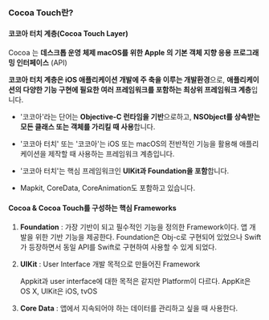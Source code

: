 <h3> Cocoa Touch란? </h3>

#### **코코아 터치 계층(Cocoa Touch Layer)**

Cocoa 는 **데스크톱 운영 체제 macOS를 위한 Apple 의 기본 객체 지향 응용 프로그래밍 인터페이스** (API)

**코코아 터치 계층은 iOS 애플리케이션 개발에 주 축을 이루는 개발환경**으로, **애플리케이션의 다양한 기능 구현에 필요한 여러 프레임워크를 포함하는 최상위 프레임워크 계층**입니다. 

- '코코아'라는 단어는 **Objective-C 런타임을 기반**으로하고, **NSObject를 상속받는 모든 클래스 또는 객체를 가리킬 때 사용**합니다.
- '코코아 터치' 또는 '코코아'는 iOS 또는 macOS의 전반적인 기능을 활용해 애플리케이션을 제작할 때 사용하는 프레임워크 계층입니다.
- '코코아 터치'는 핵심 프레임워크인 **UIKit과 Foundation을 포함**합니다.

- Mapkit, CoreData, CoreAnimation도 포함하고 있습니다. 



#### Cocoa & Cocoa Touch를 구성하는 핵심 Frameworks

1. **Foundation** : 가장 기반이 되고 필수적인 기능을 정의한 Framework이다. 앱 개발을 위한 기반 기능을 제공한다. Foundation은 Obj-c로 구현되어 있었으나 Swift가 등장하면서 동일 API를 Swift로 구현하여 사용할 수 있게 되었다.

2. **UIKit** : User Interface 개발 목적으로 만들어진 Framework

   Appkit과 user interface에 대한 목적은 같지만 Platform이 다르다. AppKit은 OS X, UIKit은 iOS, tvOS

3. **Core Data** : 앱에서 지속되어야 하는 데이터를 관리하고 싶을 때 사용한다.